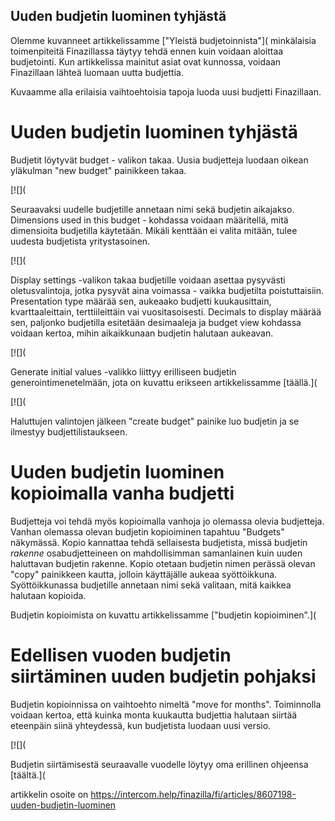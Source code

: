 ## Uuden budjetin luominen tyhjästä

Olemme kuvanneet artikkelissamme ["Yleistä budjetoinnista"]( minkälaisia toimenpiteitä Finazillassa täytyy tehdä ennen kuin voidaan aloittaa budjetointi. Kun artikkelissa mainitut asiat ovat kunnossa, voidaan Finazillaan lähteä luomaan uutta budjettia.

Kuvaamme alla erilaisia vaihtoehtoisia tapoja luoda uusi budjetti Finazillaan.

# Uuden budjetin luominen tyhjästä

Budjetit löytyvät budget - valikon takaa. Uusia budjetteja luodaan oikean yläkulman "new budget" painikkeen takaa.

[![](

Seuraavaksi uudelle budjetille annetaan nimi sekä budjetin aikajakso. Dimensions used in this budget - kohdassa voidaan määritellä, mitä dimensioita budjetilla käytetään. Mikäli kenttään ei valita mitään, tulee uudesta budjetista yritystasoinen.

[![](

Display settings -valikon takaa budjetille voidaan asettaa pysyvästi oletusvalintoja, jotka pysyvät aina voimassa - vaikka budjetilta poistuttaisiin. Presentation type määrää sen, aukeaako budjetti kuukausittain, kvarttaaleittain, terttiileittäin vai vuositasoisesti. Decimals to display määrää sen, paljonko budjetilla esitetään desimaaleja ja budget view kohdassa voidaan kertoa, mihin aikaikkunaan budjetin halutaan aukeavan.

[![](

Generate initial values -valikko liittyy erilliseen budjetin generointimenetelmään, jota on kuvattu erikseen artikkelissamme [täällä.]( 

[![](

Haluttujen valintojen jälkeen "create budget" painike luo budjetin ja se ilmestyy budjettilistaukseen.

# Uuden budjetin luominen kopioimalla vanha budjetti

Budjetteja voi tehdä myös kopioimalla vanhoja jo olemassa olevia budjetteja. Vanhan olemassa olevan budjetin kopioiminen tapahtuu "Budgets" näkymässä. Kopio kannattaa tehdä sellaisesta budjetista, missä budjetin *rakenne* osabudjetteineen on mahdollisimman samanlainen kuin uuden haluttavan budjetin rakenne. Kopio otetaan budjetin nimen perässä olevan "copy" painikkeen kautta, jolloin käyttäjälle aukeaa syöttöikkuna. Syöttöikkunassa budjetille annetaan nimi sekä valitaan, mitä kaikkea halutaan kopioida.

Budjetin kopioimista on kuvattu artikkelissamme ["budjetin kopioiminen".]( 

# Edellisen vuoden budjetin siirtäminen uuden budjetin pohjaksi

Budjetin kopioinnissa on vaihtoehto nimeltä "move for months". Toiminnolla voidaan kertoa, että kuinka monta kuukautta budjettia halutaan siirtää eteenpäin siinä yhteydessä, kun budjetista luodaan uusi versio.

[![](

Budjetin siirtämisestä seuraavalle vuodelle löytyy oma erillinen ohjeensa [täältä.](



artikkelin osoite on https://intercom.help/finazilla/fi/articles/8607198-uuden-budjetin-luominen

